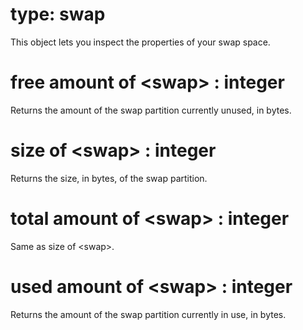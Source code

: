 # type: swap

This object lets you inspect the properties of your swap space.

# free amount of &lt;swap&gt; : integer

Returns the amount of the swap partition currently unused, in bytes.

# size of &lt;swap&gt; : integer

Returns the size, in bytes, of the swap partition.

# total amount of &lt;swap&gt; : integer

Same as size of &lt;swap&gt;.

# used amount of &lt;swap&gt; : integer

Returns the amount of the swap partition currently in use, in bytes.

